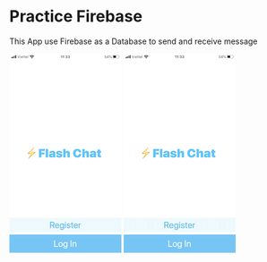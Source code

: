 # Practice Firebase

This App use Firebase as a Database to send and receive message

![welcome_screen](https://github.com/EdwardPhaniOS/FlashChat_iOS13/blob/master/Flash%20Chat%20iOS13/Images/welcome_screen.PNG)
![welcome_screen](https://github.com/EdwardPhaniOS/FlashChat_iOS13/blob/master/Flash%20Chat%20iOS13/Images/welcome_screen.PNG)

